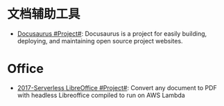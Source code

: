 # 文档辅助工具

- [Docusaurus #Project#](https://github.com/facebook/docusaurus): Docusaurus is a project for easily building, deploying, and maintaining open source project websites.

# Office

- [2017-Serverless LibreOffice #Project#](https://github.com/vladgolubev/serverless-libreoffice): Convert any document to PDF with headless Libreoffice compiled to run on AWS Lambda
